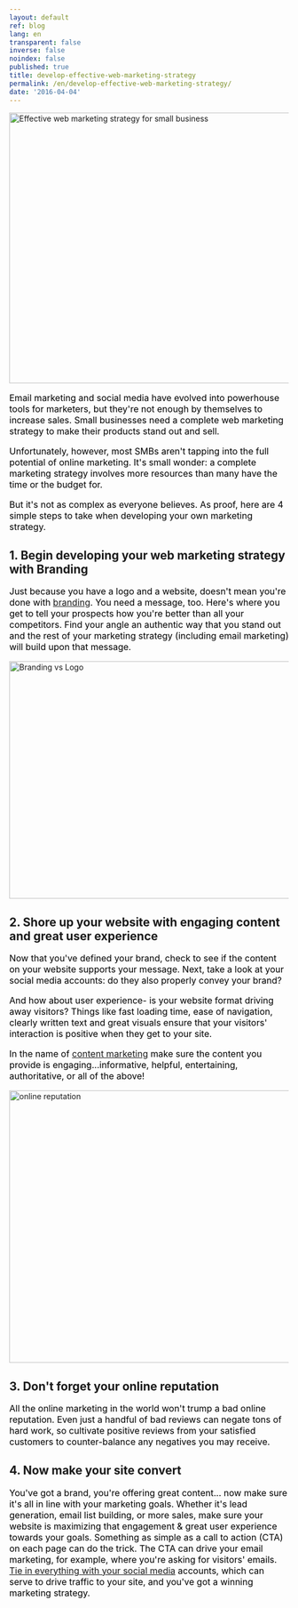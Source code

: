 ```yaml
---
layout: default
ref: blog
lang: en
transparent: false
inverse: false
noindex: false
published: true
title: develop-effective-web-marketing-strategy
permalink: /en/develop-effective-web-marketing-strategy/
date: '2016-04-04'
---
```

<img class="aligncenter" src="https://ttbagroup.com/wp-content/uploads/2016/04/effective-web-marketing-strategy.jpg" alt="Effective web marketing strategy for small business" width="734" height="487" />
<p class="s1" style="font-size: 12pt; color: #000000;">Email marketing and social media have evolved into powerhouse tools for marketers, but they're not enough by themselves to increase sales. Small businesses need a complete web marketing strategy to make their products stand out and sell.</p>
<p class="s1" style="font-size: 12pt; color: #000000;">Unfortunately, however, most SMBs aren't tapping into the full potential of online marketing. It's small wonder: a complete marketing strategy involves more resources than many have the time or the budget for.</p>
<p class="s1" style="font-size: 12pt; color: #000000;">But it's not as complex as everyone believes. As proof, here are 4 simple steps to take when developing your own marketing strategy.</p>

<h2>1. Begin developing your web marketing strategy with Branding</h2>
<p class="s1" style="font-size: 12pt; color: #000000;">Just because you have a logo and a website, doesn't mean you're done with <a title="Branding and Graphic Design" href="/?page_id=650" target="_blank">branding</a>. You need a message, too. Here's where you get to tell your prospects how you're better than all your competitors. Find your angle an authentic way that you stand out and the rest of your marketing strategy (including email marketing) will build upon that message.</p>
<img class="align: center aligncenter" src="https://ttbagroup.com/wp-content/uploads/2016/04/Logo-vs-Brand.jpg" alt="Branding vs Logo" width="734" height="427" />
<h2>2. Shore up your website with engaging content and great user experience</h2>
<p class="s1" style="font-size: 12pt; color: #000000;">Now that you've defined your brand, check to see if the content on your website supports your message. Next, take a look at your social media accounts: do they also properly convey your brand?</p>
<p class="s1" style="font-size: 12pt; color: #000000;">And how about user experience- is your website format driving away visitors? Things like fast loading time, ease of navigation, clearly written text and great visuals ensure that your visitors' interaction is positive when they get to your site.</p>
<p class="s1" style="font-size: 12pt; color: #000000;">In the name of <a href="http://contentmarketinginstitute.com/what-is-content-marketing/" target="_blank" rel="nofollow">content marketing</a> make sure the content you provide is engaging...informative, helpful, entertaining, authoritative, or all of the above!</p>
<img class="align: center  aligncenter" src="https://ttbagroup.com/wp-content/uploads/2016/04/shutterstock_264466133.jpg" alt="online reputation" width="734" height="490" />
<h2>3. Don't forget your online reputation</h2>
<p class="s1" style="font-size: 12pt; color: #000000;">All the online marketing in the world won't trump a bad online reputation. Even just a handful of bad reviews can negate tons of hard work, so cultivate positive reviews from your satisfied customers to counter-balance any negatives you may receive.</p>

<h2>4. Now make your site convert</h2>
<p class="s1" style="font-size: 12pt; color: #000000;">You've got a brand, you're offering great content... now make sure it's all in line with your marketing goals. Whether it's lead generation, email list building, or more sales, make sure your website is maximizing that engagement &amp; great user experience towards your goals. Something as simple as a call to action (CTA) on each page can do the trick. The CTA can drive your email marketing, for example, where you're asking for visitors' emails. <a title="5 Reasons To Use Social Media For Business" href="/?p=1438" target="_blank">Tie in everything with your social media</a> accounts, which can serve to drive traffic to your site, and you've got a winning marketing strategy.</p>

